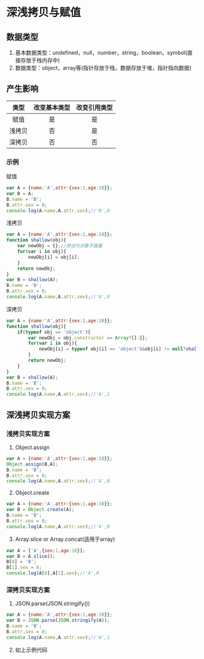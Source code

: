 # 深浅拷贝与赋值

## 数据类型
  1. 基本数据类型：undefined，null，number，string，boolean，symbol(直接存放于栈内存中)
  2. 数据类型：object，array等(指针存放于栈，数据存放于堆，指针指向数据)

## 产生影响

 类型 | 改变基本类型 | 改变引用类型 
 :----: | :----: | :----:
 赋值 | 是 | 是 
 浅拷贝 | 否 | 是 
 深拷贝 | 否 | 否 

### 示例
赋值
```javascript
var A = {name:'A',attr:{sex:1,age:10}};
var B = A;
B.name = 'B';
B.attr.sex = 0;
console.log(A.name,A.attr.sex);//'B',0
```
浅拷贝
```javascript
var A = {name:'A',attr:{sex:1,age:10}};
function shallow(obj){
	var newObj = {};//假设为对象字面量
	for(var i in obj){
		newObj[i] = obj[i];
	}
	return newObj;
}
var B = shallow(A);
B.name = 'B';
B.attr.sex = 0;
console.log(A.name,A.attr.sex);//'A',0
```
深拷贝
```javascript
var A = {name:'A',attr:{sex:1,age:10}};
function shallow(obj){
	if(typeof obj == 'object'){
		var newObj = obj.constructor == Array?[]:{};
		for(var i in obj){
			newObj[i] = typeof obj[i] == 'object'&&obj[i] != null?shallow(obj[i]):obj[i];
		}
		return newObj;
	}	
}
var B = shallow(A);
B.name = 'B';
B.attr.sex = 0;
console.log(A.name,A.attr.sex);//'A',1
```

## 深浅拷贝实现方案

### 浅拷贝实现方案

  1. Object.assign
```javascript
var A = {name:'A',attr:{sex:1,age:10}};
Object.assign(B,A);
B.name = 'B';
B.attr.sex = 0;
console.log(A.name,A.attr.sex);//'A',0
```

  2. Object.create
```javascript
var A = {name:'A',attr:{sex:1,age:10}};
var B = Object.create(A);
B.name = 'B';
B.attr.sex = 0;
console.log(A.name,A.attr.sex);//'A',0
```
  3. Array.slice or Array.concat(适用于array)
```javascript
var A = ['A',{sex:1,age:10}];
var B = A.slice();
B[0] = 'B';
B[1].sex = 0;
console.log(A[0],A[1].sex);//'A',0
```

### 深拷贝实现方案
  1. JSON.parse(JSON.stringify())
```javascript
var A = {name:'A',attr:{sex:1,age:10}};
var B = JSON.parse(JSON.stringify(A));
B.name = 'B';
B.attr.sex = 0;
console.log(A.name,A.attr.sex);//'A',1
```
  2. 如上示例代码
